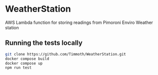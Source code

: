 # WeatherStation
AWS Lambda function for storing readings from Pimoroni Enviro Weather station

## Running the tests locally
```bash
git clone https://github.com/Timmoth/WeatherStation.git
docker compose build
docker compose up
npm run test
```
